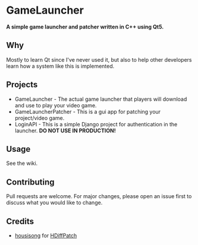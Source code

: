 # GameLauncher
__A simple game launcher and patcher written in C++ using Qt5.__

## Why
Mostly to learn Qt since I've never used it, but also to help other developers learn how a system like this is implemented.

## Projects
- GameLauncher - The actual game launcher that players will download and use to play your video game.
- GameLauncherPatcher - This is a gui app for patching your project/video game. 
- LoginAPI - This is a simple Django project for authentication in the launcher. __DO NOT USE IN PRODUCTION!__

## Usage
See the wiki.

## Contributing
Pull requests are welcome. For major changes, please open an issue first to discuss what you would like to change.

## Credits
- [housisong](https://github.com/sisong/) for [HDiffPatch](https://github.com/sisong/HDiffPatch)
